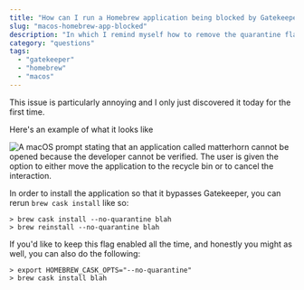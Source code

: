 ```yaml
---
title: "How can I run a Homebrew application being blocked by Gatekeeper?"
slug: "macos-homebrew-app-blocked"
description: "In which I remind myself how to remove the quarantine flag"
category: "questions"
tags:
  - "gatekeeper"
  - "homebrew"
  - "macos"
---
```


This issue is particularly annoying and I only just discovered it today for the first time.

Here's an example of what it looks like

![A macOS prompt stating that an application called matterhorn cannot be opened because the developer cannot be verified. The user is given the option to either move the application to the recycle bin or to cancel the interaction.](https://cdn.utf9k.net/questions/macos-port-5000-monterey/gatekeeper.png)

In order to install the application so that it bypasses Gatekeeper, you can rerun `brew cask install` like so:

```shell
> brew cask install --no-quarantine blah
> brew reinstall --no-quarantine blah
```

If you'd like to keep this flag enabled all the time, and honestly you might as well, you can also do the following:

```shell
> export HOMEBREW_CASK_OPTS="--no-quarantine"
> brew cask install blah
```
